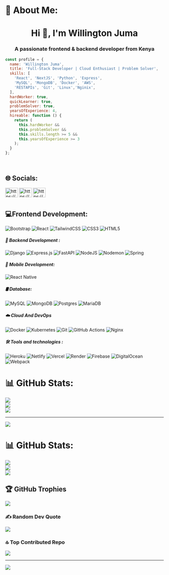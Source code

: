 


# 💫 About Me:
<h1 align="center">Hi 👋, I'm Willington Juma</h1>
<h3 align="center">A passionate frontend & backend developer from Kenya</h3>

```js
const profile = {
  name: 'Willington Juma',
  title: 'Full-Stack Developer | Cloud Enthusiast | Problem Solver',
  skills: [
    'React', 'NextJS', 'Python', 'Express',
    'MySQL', 'MongoDB', 'Docker', 'AWS', 
    'RESTAPIs', 'Git', 'Linux','Nginix',
  ],
  hardWorker: true,
  quickLearner: true,
  problemSolver: true,
  yearsOfExperience: 4,
  hireable: function () {
    return (
      this.hardWorker &&
      this.problemSolver &&
      this.skills.length >= 5 &&
      this.yearsOfExperience >= 3
    );
  }
};

````


<br>


## 🌐 Socials:
<p align="left">
<a href="https://twitter.com/https://x.com/sam_rato" target="blank"><img align="center" src="https://raw.githubusercontent.com/rahuldkjain/github-profile-readme-generator/master/src/images/icons/Social/twitter.svg" alt="https://x.com/sam_rato" height="30" width="40" /></a>
<a href="https://linkedin.com/in/https://www.linkedin.com/in/samrato-/" target="blank"><img align="center" src="https://raw.githubusercontent.com/rahuldkjain/github-profile-readme-generator/master/src/images/icons/Social/linked-in-alt.svg" alt="https://www.linkedin.com/in/samrato-/" height="30" width="40" /></a>
<a href="https://instagram.com/https://www.linkedin.com/in/samrato-/" target="blank"><img align="center" src="https://raw.githubusercontent.com/rahuldkjain/github-profile-readme-generator/master/src/images/icons/Social/instagram.svg" alt="https://www.linkedin.com/in/samrato-/" height="30" width="40" /></a>
</p>

#



##  💻Frontend Development:
![Bootstrap](https://img.shields.io/badge/bootstrap-%238511FA.svg?style=for-the-badge&logo=bootstrap&logoColor=white) ![React](https://img.shields.io/badge/react-%2320232a.svg?style=for-the-badge&logo=react&logoColor=%2361DAFB) ![TailwindCSS](https://img.shields.io/badge/tailwindcss-%2338B2AC.svg?style=for-the-badge&logo=tailwind-css&logoColor=white) ![CSS3](https://img.shields.io/badge/css3-%231572B6.svg?style=for-the-badge&logo=css3&logoColor=white) ![HTML5](https://img.shields.io/badge/html5-%23E34F26.svg?style=for-the-badge&logo=html5&logoColor=white)

#####  🧠 Backend Development :
![Django](https://img.shields.io/badge/django-%23092E20.svg?style=for-the-badge&logo=django&logoColor=white) ![Express.js](https://img.shields.io/badge/express.js-%23404d59.svg?style=for-the-badge&logo=express&logoColor=%2361DAFB) ![FastAPI](https://img.shields.io/badge/FastAPI-005571?style=for-the-badge&logo=fastapi) ![NodeJS](https://img.shields.io/badge/node.js-6DA55F?style=for-the-badge&logo=node.js&logoColor=white) ![Nodemon](https://img.shields.io/badge/NODEMON-%23323330.svg?style=for-the-badge&logo=nodemon&logoColor=%BBDEAD) ![Spring](https://img.shields.io/badge/spring-%236DB33F.svg?style=for-the-badge&logo=spring&logoColor=white)
#####  📱 Mobile Development:
![React Native](https://img.shields.io/badge/react_native-%2320232a.svg?style=for-the-badge&logo=react&logoColor=%2361DAFB)

#####  🛢️ Database:
![MySQL](https://img.shields.io/badge/mysql-4479A1.svg?style=for-the-badge&logo=mysql&logoColor=white) ![MongoDB](https://img.shields.io/badge/MongoDB-%234ea94b.svg?style=for-the-badge&logo=mongodb&logoColor=white) ![Postgres](https://img.shields.io/badge/postgres-%23316192.svg?style=for-the-badge&logo=postgresql&logoColor=white) ![MariaDB](https://img.shields.io/badge/MariaDB-003545?style=for-the-badge&logo=mariadb&logoColor=white)


##### ☁️ Cloud And DevOps
![Docker](https://img.shields.io/badge/docker-%230db7ed.svg?style=for-the-badge&logo=docker&logoColor=white) ![Kubernetes](https://img.shields.io/badge/kubernetes-%23326ce5.svg?style=for-the-badge&logo=kubernetes&logoColor=white) ![Git](https://img.shields.io/badge/git-%23F05033.svg?style=for-the-badge&logo=git&logoColor=white) ![GitHub Actions](https://img.shields.io/badge/github%20actions-%232671E5.svg?style=for-the-badge&logo=githubactions&logoColor=white) ![Nginx](https://img.shields.io/badge/nginx-%23009639.svg?style=for-the-badge&logo=nginx&logoColor=white)


#####   🛠️  Tools and technologies :
![Heroku](https://img.shields.io/badge/heroku-%23430098.svg?style=for-the-badge&logo=heroku&logoColor=white) ![Netlify](https://img.shields.io/badge/netlify-%23000000.svg?style=for-the-badge&logo=netlify&logoColor=#00C7B7) ![Vercel](https://img.shields.io/badge/vercel-%23000000.svg?style=for-the-badge&logo=vercel&logoColor=white) ![Render](https://img.shields.io/badge/Render-%46E3B7.svg?style=for-the-badge&logo=render&logoColor=white) ![Firebase](https://img.shields.io/badge/firebase-%23039BE5.svg?style=for-the-badge&logo=firebase) ![DigitalOcean](https://img.shields.io/badge/DigitalOcean-%230167ff.svg?style=for-the-badge&logo=digitalOcean&logoColor=white) ![Webpack](https://img.shields.io/badge/webpack-%238DD6F9.svg?style=for-the-badge&logo=webpack&logoColor=black)





# 📊 GitHub Stats:
![](https://github-readme-stats.vercel.app/api?username=samrato&theme=dark&hide_border=false&include_all_commits=false&count_private=false)<br/>
![](https://nirzak-streak-stats.vercel.app/?user=samrato&theme=dark&hide_border=false)<br/>
![](https://github-readme-stats.vercel.app/api/top-langs/?username=samrato&theme=dark&hide_border=false&include_all_commits=false&count_private=false&layout=compact)

---
[![](https://visitcount.itsvg.in/api?id=samrato&icon=0&color=0)](https://visitcount.itsvg.in)

<!-- Proudly created with GPRM ( https://gprm.itsvg.in ) -->
# 📊 GitHub Stats:
![](https://github-readme-stats.vercel.app/api?username=samrato&theme=tokyonight&hide_border=false&include_all_commits=false&count_private=true)<br/>
![](https://nirzak-streak-stats.vercel.app/?user=samrato&theme=tokyonight&hide_border=false)<br/>
![](https://github-readme-stats.vercel.app/api/top-langs/?username=samrato&theme=tokyonight&hide_border=false&include_all_commits=false&count_private=true&layout=compact)

## 🏆 GitHub Trophies
![](https://github-profile-trophy.vercel.app/?username=samrato&theme=radical&no-frame=false&no-bg=true&margin-w=4)

### ✍️ Random Dev Quote
![](https://quotes-github-readme.vercel.app/api?type=vetical&theme=radical)

### 🔝 Top Contributed Repo
![](https://github-contributor-stats.vercel.app/api?username=samrato&limit=5&theme=dark&combine_all_yearly_contributions=true)

---
[![](https://visitcount.itsvg.in/api?id=samrato&icon=0&color=0)](https://visitcount.itsvg.in)

<!-- Proudly created with GPRM ( https://gprm.itsvg.in ) -->
